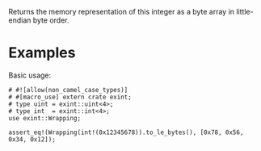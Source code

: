 Returns the memory representation of this integer as a byte array in
little-endian byte order.

# Examples

Basic usage:

```
# #![allow(non_camel_case_types)]
# #[macro_use] extern crate exint;
# type uint = exint::uint<4>;
# type int  = exint::int<4>;
use exint::Wrapping;

assert_eq!(Wrapping(int!(0x12345678)).to_le_bytes(), [0x78, 0x56, 0x34, 0x12]);
```
